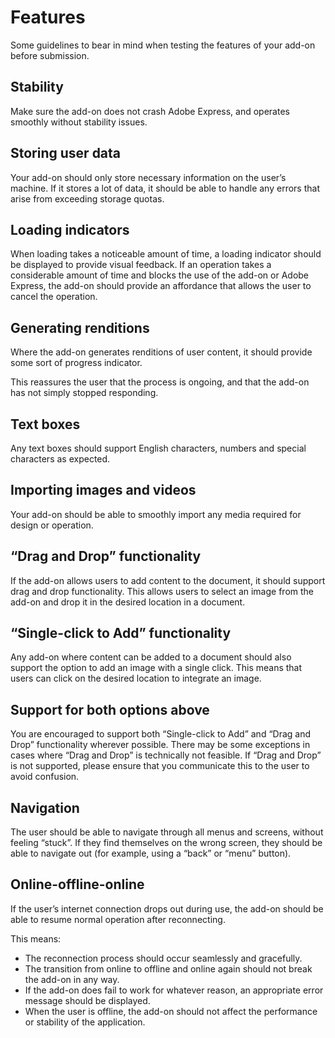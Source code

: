 # Features
Some guidelines to bear in mind when testing the features of your add-on before submission.


## Stability

Make sure the add-on does not crash Adobe Express, and operates smoothly without stability issues.

## Storing user data

Your add-on should only store necessary information on the user’s machine. If it stores a lot of data, it should be able to handle any errors that arise from exceeding storage quotas.

## Loading indicators

When loading takes a noticeable amount of time, a loading indicator should be displayed to provide visual feedback. If an operation takes a considerable amount of time and blocks the use of the add-on or Adobe Express, the add-on should provide an affordance that allows the user to cancel the operation.

## Generating renditions

Where the add-on generates renditions of user content, it should provide some sort of progress indicator.

This reassures the user that the process is ongoing, and that the add-on has not simply stopped responding.

## Text boxes

Any text boxes should support English characters, numbers and special characters as expected.

## Importing images and videos

Your add-on should be able to smoothly import any media required for design or operation.

## “Drag and Drop” functionality

If the add-on allows users to add content to the document, it should support drag and drop functionality. This allows users to select an image from the add-on and drop it in the desired location in a document.

## “Single-click to Add” functionality

Any add-on where content can be added to a document should also support the option to add an image with a single click. This means that users can click on the desired location to integrate an image.

## Support for both options above

You are encouraged to support both “Single-click to Add” and “Drag and Drop” functionality wherever possible. There may be some exceptions in cases where “Drag and Drop” is technically not feasible. If “Drag and Drop” is not supported, please ensure that you communicate this to the user to avoid confusion.

## Navigation

The user should be able to navigate through all menus and screens, without feeling “stuck”. If they find themselves on the wrong screen, they should be able to navigate out (for example, using a “back” or “menu” button).

## Online-offline-online

If the user’s internet connection drops out during use, the add-on should be able to resume normal operation after reconnecting.

This means:

- The reconnection process should occur  seamlessly and gracefully.
- The transition from online to offline and online again should not break the add-on in any way.
- If the add-on does fail to work for whatever reason, an appropriate error message should be displayed.
- When the user is offline, the add-on should not affect the performance or stability of the application.

